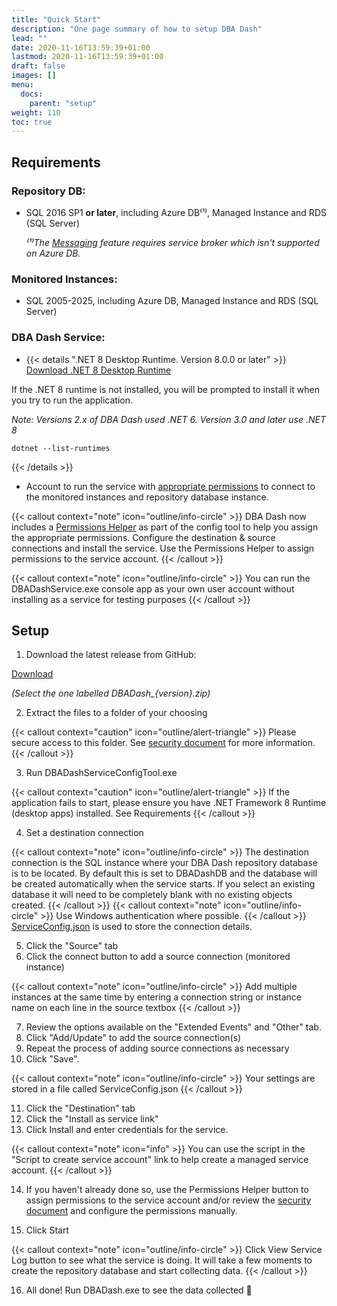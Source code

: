 ```yaml
---
title: "Quick Start"
description: "One page summary of how to setup DBA Dash"
lead: ""
date: 2020-11-16T13:59:39+01:00
lastmod: 2020-11-16T13:59:39+01:00
draft: false
images: []
menu:
  docs:
    parent: "setup"
weight: 110
toc: true
---
```

## Requirements

### Repository DB:

* SQL 2016 SP1 **or later**, including Azure DB⁽¹⁾, Managed Instance and RDS (SQL Server)

  *⁽¹⁾The [Messaging](/docs/help/messaging) feature requires service broker which isn't supported on Azure DB.*

### Monitored Instances:

* SQL 2005-2025, including Azure DB, Managed Instance and RDS (SQL Server)

### DBA Dash Service:

* {{< details ".NET 8 Desktop Runtime.  Version 8.0.0 or later" >}}
[Download .NET 8 Desktop Runtime](https://dotnet.microsoft.com/en-us/download/dotnet/8.0/runtime)

If the .NET 8 runtime is not installed, you will be prompted to install it when you try to run the application.

*Note: Versions 2.x of DBA Dash used .NET 6. Version 3.0 and later use .NET 8*

`dotnet --list-runtimes`

{{< /details >}}
* Account to run the service with [appropriate permissions](/docs/help/security/) to connect to the monitored instances and repository database instance.

{{< callout context="note" icon="outline/info-circle" >}}
DBA Dash now includes a [Permissions Helper](/docs/help/permissions-helper) as part of the config tool to help you assign the appropriate permissions.  Configure the destination & source connections and install the service.  Use the Permissions Helper to assign permissions to the service account.
{{< /callout >}}

{{< callout context="note" icon="outline/info-circle" >}}
You can run the DBADashService.exe console app as your own user account without installing as a service for testing purposes
{{< /callout >}}

## Setup

1. Download the latest release from GitHub:

<a id='full-download' class="btn btn-primary btn-lg px-4 mb-2" target="_blank" href="https://github.com/trimble-oss/dba-dash/releases" title="Download latest version of DBA Dash" role="button">Download</a>

*(Select the one labelled DBADash_{version}.zip)*

2. Extract the files to a folder of your choosing

{{< callout context="caution" icon="outline/alert-triangle" >}}
Please secure access to this folder.  See [security document](/docs/help/security) for more information.
{{< /callout >}}

3. Run DBADashServiceConfigTool.exe

{{< callout context="caution" icon="outline/alert-triangle" >}}
If the application fails to start, please ensure you have .NET Framework 8 Runtime (desktop apps) installed.  See Requirements
{{< /callout >}}

4. Set a destination connection

{{< callout context="note" icon="outline/info-circle" >}}
The destination connection is the SQL instance where your DBA Dash repository database is to be located. By default this is set to DBADashDB and the database will be created automatically when the service starts. If you select an existing database it will need to be completely blank with no existing objects created.
{{< /callout >}}
{{< callout context="note" icon="outline/info-circle" >}}
Use Windows authentication where possible.
{{< /callout >}}
 [ServiceConfig.json](/docs/help/security/#config-file-security) is used to store the connection details.

5. Click the "Source" tab
6. Click the connect button to add a source connection (monitored instance)

{{< callout context="note" icon="outline/info-circle" >}}
Add multiple instances at the same time by entering a connection string or instance name on each line in the source textbox
{{< /callout >}}

7. Review the options available on the "Extended Events" and "Other" tab.
8. Click "Add/Update" to add the source connection(s)
9. Repeat the process of adding source connections as necessary
10.  Click "Save".

{{< callout context="note" icon="outline/info-circle" >}}
Your settings are stored in a file called ServiceConfig.json
{{< /callout >}}

11.  Click the "Destination" tab
12.  Click the "Install as service link"
13.  Click Install and enter credentials for the service.

{{< callout context="note" icon="info" >}}
You can use the script in the "Script to create service account" link to help create a managed service account.
{{< /callout >}}

14. If you haven't already done so, use the Permissions Helper button to assign permissions to the service account and/or review the [security document](/docs/help/security) and configure the permissions manually.

15.  Click Start

{{< callout context="note" icon="outline/info-circle" >}}
Click View Service Log button to see what the service is doing.  It will take a few moments to create the repository database and start collecting data.
{{< /callout >}}

16.  All done! Run DBADash.exe to see the data collected 🎉


